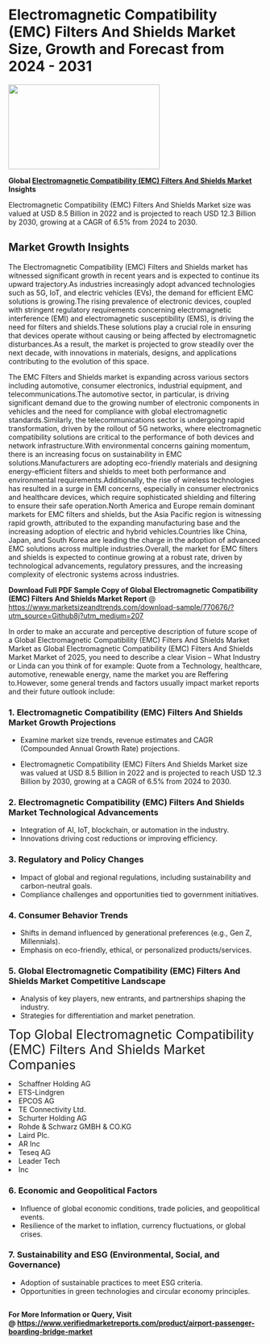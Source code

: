 <H1>Electromagnetic Compatibility (EMC) Filters And Shields Market Size, Growth and Forecast from 2024 - 2031</H1><img class="aligncenter size-medium wp-image-584254" src="https://thirdeyenews.in/wp-content/uploads/2024/09/Global-Market-Research-300x168.jpeg" alt="" width="300" height="168" /><p><strong>Global&nbsp;<a href="https://www.marketsizeandtrends.com/download-sample/770676/?utm_source=Github8j?utm_medium=207">Electromagnetic Compatibility (EMC) Filters And Shields Market</a> Insights</strong></p><p>Electromagnetic Compatibility (EMC) Filters And Shields Market size was valued at USD 8.5 Billion in 2022 and is projected to reach USD 12.3 Billion by 2030, growing at a CAGR of 6.5% from 2024 to 2030.</p><p><h2>Market Growth Insights</h2> <p>The Electromagnetic Compatibility (EMC) Filters and Shields market has witnessed significant growth in recent years and is expected to continue its upward trajectory.As industries increasingly adopt advanced technologies such as 5G, IoT, and electric vehicles (EVs), the demand for efficient EMC solutions is growing.The rising prevalence of electronic devices, coupled with stringent regulatory requirements concerning electromagnetic interference (EMI) and electromagnetic susceptibility (EMS), is driving the need for filters and shields.These solutions play a crucial role in ensuring that devices operate without causing or being affected by electromagnetic disturbances.As a result, the market is projected to grow steadily over the next decade, with innovations in materials, designs, and applications contributing to the evolution of this space.</p> <p>The EMC Filters and Shields market is expanding across various sectors including automotive, consumer electronics, industrial equipment, and telecommunications.The automotive sector, in particular, is driving significant demand due to the growing number of electronic components in vehicles and the need for compliance with global electromagnetic standards.Similarly, the telecommunications sector is undergoing rapid transformation, driven by the rollout of 5G networks, where electromagnetic compatibility solutions are critical to the performance of both devices and network infrastructure.With environmental concerns gaining momentum, there is an increasing focus on sustainability in EMC solutions.Manufacturers are adopting eco-friendly materials and designing energy-efficient filters and shields to meet both performance and environmental requirements.Additionally, the rise of wireless technologies has resulted in a surge in EMI concerns, especially in consumer electronics and healthcare devices, which require sophisticated shielding and filtering to ensure their safe operation.North America and Europe remain dominant markets for EMC filters and shields, but the Asia Pacific region is witnessing rapid growth, attributed to the expanding manufacturing base and the increasing adoption of electric and hybrid vehicles.Countries like China, Japan, and South Korea are leading the charge in the adoption of advanced EMC solutions across multiple industries.Overall, the market for EMC filters and shields is expected to continue growing at a robust rate, driven by technological advancements, regulatory pressures, and the increasing complexity of electronic systems across industries.</p> <p><span class=""><strong>Download Full PDF Sample Copy of Global Electromagnetic Compatibility (EMC) Filters And Shields Market Report</strong> @ <a href="https://www.marketsizeandtrends.com/download-sample/770676/?utm_source=Github8j?utm_medium=207" target="_blank">https://www.marketsizeandtrends.com/download-sample/770676/?utm_source=Github8j?utm_medium=207</a></span></p><p>In order to make an accurate and perceptive description of future scope of a Global&nbsp;Electromagnetic Compatibility (EMC) Filters And Shields Market Market as Global&nbsp;Electromagnetic Compatibility (EMC) Filters And Shields Market Market of 2025, you need to describe a clear Vision &ndash; What Industry or Linda can you think of for example: Quote from a Technology, healthcare, automotive, renewable energy, name the market you are Reffering to.However, some general trends and factors usually impact market reports and their future outlook include:</p><h3>1.&nbsp;<strong>Electromagnetic Compatibility (EMC) Filters And Shields Market Growth Projections</strong></h3><ul><li>Examine market size trends, revenue estimates and CAGR (Compounded Annual Growth Rate) projections.</li><li><p>Electromagnetic Compatibility (EMC) Filters And Shields Market size was valued at USD 8.5 Billion in 2022 and is projected to reach USD 12.3 Billion by 2030, growing at a CAGR of 6.5% from 2024 to 2030.</p></li></ul><h3>2.&nbsp;<strong>Electromagnetic Compatibility (EMC) Filters And Shields Market Technological Advancements</strong></h3><ul><li>Integration of AI, IoT, blockchain, or automation in the industry.</li><li>Innovations driving cost reductions or improving efficiency.</li></ul><h3>3.&nbsp;<strong>Regulatory and Policy Changes</strong></h3><ul><li>Impact of global and regional regulations, including sustainability and carbon-neutral goals.</li><li>Compliance challenges and opportunities tied to government initiatives.</li></ul><h3>4.&nbsp;<strong>Consumer Behavior Trends</strong></h3><ul><li>Shifts in demand influenced by generational preferences (e.g., Gen Z, Millennials).</li><li>Emphasis on eco-friendly, ethical, or personalized products/services.</li></ul><h3>5.&nbsp;<strong>Global Electromagnetic Compatibility (EMC) Filters And Shields Market Competitive Landscape</strong></h3><ul><li>Analysis of key players, new entrants, and partnerships shaping the industry.</li><li>Strategies for differentiation and market penetration.</li></ul><p data-pm-slice="1 1 []"><span style="color: inherit; font-family: inherit; font-size: 25px;">Top Global Electromagnetic Compatibility (EMC) Filters And Shields Market Companies</span></p><div class="" data-test-id=""><p><li>Schaffner Holding AG</li><li> ETS-Lindgren</li><li> EPCOS AG</li><li> TE Connectivity Ltd.</li><li> Schurter Holding AG</li><li> Rohde & Schwarz GMBH & CO.KG</li><li> Laird Plc.</li><li> AR Inc</li><li> Teseq AG</li><li> Leader Tech</li><li> Inc</li></p></div><h3>6.&nbsp;<strong>Economic and Geopolitical Factors</strong></h3><ul><li>Influence of global economic conditions, trade policies, and geopolitical events.</li><li>Resilience of the market to inflation, currency fluctuations, or global crises.</li></ul><h3>7.&nbsp;<strong>Sustainability and ESG (Environmental, Social, and Governance)</strong></h3><ul><li>Adoption of sustainable practices to meet ESG criteria.</li><li>Opportunities in green technologies and circular economy principles.</li></ul><h2><strong style="font-size: 14px;">For More Information or Query, Visit @&nbsp;</strong><a style="background-color: #ffffff; font-size: 14px;" href="https://www.marketsizeandtrends.com/report/electromagnetic-compatibility-emc-filters-and-shields-market/" target="_blank">https://www.verifiedmarketreports.com/product/airport-passenger-boarding-bridge-market</a></h2>